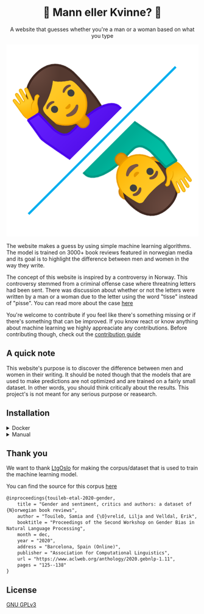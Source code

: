 <div align="center">
    <h1>🤵 Mann eller Kvinne? 💃</h1>
    <p>A website that guesses whether you're a man or a woman based on what you type</p>
    <img src="https://raw.githubusercontent.com/LBlend/mann-eller-kvinne/main/.static/mann-eller-kvinne.png?token=AF55TQTQ2EPX6JP33MO4NLK73QQZG">
</div>

The website makes a guess by using simple machine learning algorithms.
The model is trained on 3000+ book reviews featured in norwegian media and its goal is to highlight the difference between men and women in the way they write.

The concept of this website is inspired by a controversy in Norway. This controversy stemmed from a criminal offense case where threatning letters had been sent. There was discussion about whether or not the letters were written by a man or a woman due to the letter using the word "tisse" instead of "pisse". You can read more about the case [here](https://www.nrk.no/kultur/uenige-om-bruken-av-ordet-_tisse_-1.15206839)

You're welcome to contribute if you feel like there's something missing or if there's something that can be improved. If you know react or know anything about machine learning we highly appreaciate any contributions.
Before contributing though, check out the [contribution guide](CONTRIBUTING-en.md)

## A quick note

This website's purpose is to discover the difference between men and women in their writing.
It should be noted though that the models that are used to make predictions are not optimized and are trained on a fairly small dataset.
In other words, you should think critically about the results. This project's is not meant for any serious purpose or reasearch.

## Installation

<details>
  <summary>Docker</summary>
    
1. Rename the `.env.example` files in the [frontend](frontend) and [backend](backend) folder to `.env` and replace the values within them with your own.

#### ⚠️ Regarding ports ⚠️
It is important that the port numbers within the `.env` file, the [docker-compose.yml](docker-compose.yml) file and `dockerfile` files comply with each other. If you don't know what you're doing we recommend that you stay away from changing anything regarding ports. This is a tedious way of doing things but we are looking to improve this process in the futere and make it easier to change ports when using Docker.

2. Build the Docker images and run them. We recommend using docker-compose

```
docker-compose up
```

</details>

<details>
  <summary>Manual</summary>

0. Download the repo and install the dependencies

- node.js
- npm
- python3
- pip

#### Backend

1. Run the backend build script from the /backend folder
   `sh build_model.sh`

2. Change the name of the file [.env.example] to `.env` og replace the values within it with your own

3. Run the API with Python
   `python3 src/api.py`

#### Frontend

1. Install frontend dependencies  
   `npm i`

2. Change the name of the file [.env.example] to `.env` og replace the values within it with your own

3. Run the website with Node
   `npm start`

</details>

## Thank you

We want to thank [LtgOslo](https://www.mn.uio.no/ifi/english/research/groups/ltg/) for making the corpus/dataset that is used to train the machine learning model.

You can find the source for this corpus [here](https://github.com/ltgoslo/norec_gender)

```
@inproceedings{touileb-etal-2020-gender,
    title = "Gender and sentiment, critics and authors: a dataset of {N}orwegian book reviews",
    author = "Touileb, Samia and {\O}vrelid, Lilja and Velldal, Erik",
    booktitle = "Proceedings of the Second Workshop on Gender Bias in Natural Language Processing",
    month = dec,
    year = "2020",
    address = "Barcelona, Spain (Online)",
    publisher = "Association for Computational Linguistics",
    url = "https://www.aclweb.org/anthology/2020.gebnlp-1.11",
    pages = "125--138"
}
```

## License

[GNU GPLv3](LICENSE)
